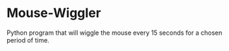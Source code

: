 # Mouse-Wiggler
Python program that will wiggle the mouse every 15 seconds for a chosen period of time.
